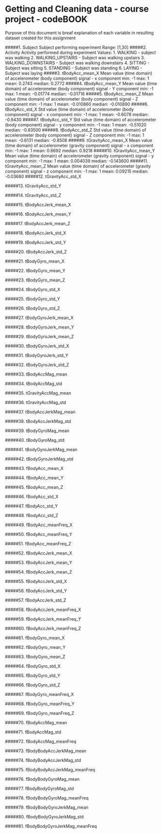 Getting and Cleaning data - course project - codeBOOK
===========

Purpose of this document is breaf explanation of each variable in resulting dataset created for this assignment

#####1. Subject
          Subject performing experiment
          Range: [1,30]
#####2. Activity
          Activity performed during experiment
          Values:
          1. WALKING - subject was walking 
          2. WALKING_UPSTAIRS - Subject was walking upstairs
          3. WALKING_DOWNSTAIRS - Subject was walking downstairs
          4. SITTING - Subject was sitting
          5. STANDING - Subject was standing
          6. LAYING - Subject was laying
#####3. tBodyAcc_mean_X
          Mean value (time domain) of accelerometer (body component) signal - x component
          min:    -1
          max:     1
          mean:    0.2743
          median:  0.2772
#####4. tBodyAcc_mean_Y
          Mean value (time domain) of accelerometer (body component) signal - Y component
          min:    -1
          max:     1
          mean:   -0.01774
          median: -0.01716
#####5. tBodyAcc_mean_Z
          Mean value (time domain) of accelerometer (body component) signal - Z component
          min:    -1
          max:     1
          mean:   -0.010860
          median: -0.010890
#####6. tBodyAcc_std_X
          Std value (time domain) of accelerometer (body component) signal - x component
          min:    -1
          max:     1
          mean:   -0.6078
          median: -0.9430
#####7. tBodyAcc_std_Y
          Std value (time domain) of accelerometer (body component) signal - y component
          min:    -1
          max:     1
          mean:   -0.51020
          median: -0.83500
#####8. tBodyAcc_std_Z
          Std value (time domain) of accelerometer (body component) signal - Z component
          min:    -1
          max:     1
          mean:   -0.6131
          median: -0.8508
#####9. tGravityAcc_mean_X
          Mean value (time domain) of accelerometer (gravity component) signal - x component
          min:    -1
          max:     1
          mean:    0.6692
          median:  0.9218
#####10. tGravityAcc_mean_Y
          Mean value (time domain) of accelerometer (gravity component) signal - y component
          min:    -1
          max:     1
          mean:    0.004039
          median: -0.143600
#####11. tGravityAcc_mean_Z
          Mean value (time domain) of accelerometer (gravity component) signal - z component
          min:    -1
          max:     1
          mean:    0.09215
          median: -0.03680
#####12. tGravityAcc_std_X

#####13. tGravityAcc_std_Y

#####14. tGravityAcc_std_Z

#####15. tBodyAccJerk_mean_X

#####16. tBodyAccJerk_mean_Y

#####17. tBodyAccJerk_mean_Z

#####18. tBodyAccJerk_std_X

#####19. tBodyAccJerk_std_Y

#####20. tBodyAccJerk_std_Z

#####21. tBodyGyro_mean_X

#####22. tBodyGyro_mean_Y

#####23. tBodyGyro_mean_Z

#####24. tBodyGyro_std_X

#####25. tBodyGyro_std_Y

#####26. tBodyGyro_std_Z

#####27. tBodyGyroJerk_mean_X

#####28. tBodyGyroJerk_mean_Y

#####29. tBodyGyroJerk_mean_Z

#####30. tBodyGyroJerk_std_X

#####31. tBodyGyroJerk_std_Y

#####32. tBodyGyroJerk_std_Z

#####33. tBodyAccMag_mean

#####34. tBodyAccMag_std

#####35. tGravityAccMag_mean

#####36. tGravityAccMag_std

#####37. tBodyAccJerkMag_mean

#####38. tBodyAccJerkMag_std

#####39. tBodyGyroMag_mean

#####40. tBodyGyroMag_std

#####41. tBodyGyroJerkMag_mean

#####42. tBodyGyroJerkMag_std

#####43. fBodyAcc_mean_X               

#####44. fBodyAcc_mean_Y

#####45. fBodyAcc_mean_Z

#####46. fBodyAcc_std_X

#####47. fBodyAcc_std_Y

#####48. fBodyAcc_std_Z

#####49. fBodyAcc_meanFreq_X

#####50. fBodyAcc_meanFreq_Y

#####51. fBodyAcc_meanFreq_Z

#####52. fBodyAccJerk_mean_X

#####53. fBodyAccJerk_mean_Y

#####54. fBodyAccJerk_mean_Z

#####55. fBodyAccJerk_std_X            

#####56. fBodyAccJerk_std_Y

#####57. fBodyAccJerk_std_Z

#####58. fBodyAccJerk_meanFreq_X

#####59. fBodyAccJerk_meanFreq_Y

#####60. fBodyAccJerk_meanFreq_Z

#####61. fBodyGyro_mean_X

#####62. fBodyGyro_mean_Y

#####63. fBodyGyro_mean_Z

#####64. fBodyGyro_std_X

#####65. fBodyGyro_std_Y

#####66. fBodyGyro_std_Z

#####67. fBodyGyro_meanFreq_X

#####68. fBodyGyro_meanFreq_Y

#####69. fBodyGyro_meanFreq_Z

#####70. fBodyAccMag_mean

#####71. fBodyAccMag_std

#####72. fBodyAccMag_meanFreq

#####73. fBodyBodyAccJerkMag_mean

#####74. fBodyBodyAccJerkMag_std

#####75. fBodyBodyAccJerkMag_meanFreq

#####76. fBodyBodyGyroMag_mean

#####77. fBodyBodyGyroMag_std          

#####78. fBodyBodyGyroMag_meanFreq    

#####79. fBodyBodyGyroJerkMag_mean

#####80. fBodyBodyGyroJerkMag_std

#####81. fBodyBodyGyroJerkMag_meanFreq                    